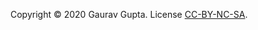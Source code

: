 Copyright &copy; 2020 Gaurav Gupta. License [CC-BY-NC-SA](https://creativecommons.org/licenses/by-nc-nd/4.0/legalcode).  


